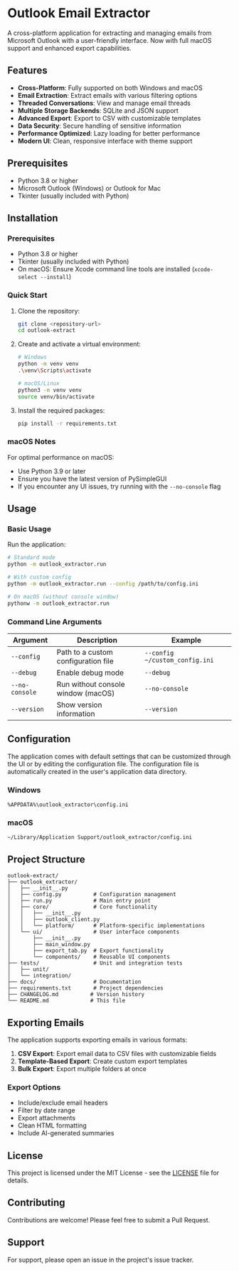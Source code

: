 # Outlook Email Extractor

A cross-platform application for extracting and managing emails from Microsoft Outlook with a user-friendly interface. Now with full macOS support and enhanced export capabilities.

## Features

- **Cross-Platform**: Fully supported on both Windows and macOS
- **Email Extraction**: Extract emails with various filtering options
- **Threaded Conversations**: View and manage email threads
- **Multiple Storage Backends**: SQLite and JSON support
- **Advanced Export**: Export to CSV with customizable templates
- **Data Security**: Secure handling of sensitive information
- **Performance Optimized**: Lazy loading for better performance
- **Modern UI**: Clean, responsive interface with theme support

## Prerequisites

- Python 3.8 or higher
- Microsoft Outlook (Windows) or Outlook for Mac
- Tkinter (usually included with Python)

## Installation

### Prerequisites
- Python 3.8 or higher
- Tkinter (usually included with Python)
- On macOS: Ensure Xcode command line tools are installed (`xcode-select --install`)

### Quick Start

1. Clone the repository:
   ```bash
   git clone <repository-url>
   cd outlook-extract
   ```

2. Create and activate a virtual environment:
   ```bash
   # Windows
   python -m venv venv
   .\venv\Scripts\activate

   # macOS/Linux
   python3 -m venv venv
   source venv/bin/activate
   ```

3. Install the required packages:
   ```bash
   pip install -r requirements.txt
   ```

### macOS Notes
For optimal performance on macOS:
- Use Python 3.9 or later
- Ensure you have the latest version of PySimpleGUI
- If you encounter any UI issues, try running with the `--no-console` flag

## Usage

### Basic Usage
Run the application:
```bash
# Standard mode
python -m outlook_extractor.run

# With custom config
python -m outlook_extractor.run --config /path/to/config.ini

# On macOS (without console window)
pythonw -m outlook_extractor.run
```

### Command Line Arguments

| Argument | Description | Example |
|----------|-------------|---------|
| `--config` | Path to a custom configuration file | `--config ~/custom_config.ini` |
| `--debug` | Enable debug mode | `--debug` |
| `--no-console` | Run without console window (macOS) | `--no-console` |
| `--version` | Show version information | `--version` |

## Configuration

The application comes with default settings that can be customized through the UI or by editing the configuration file. The configuration file is automatically created in the user's application data directory.

### Windows
`%APPDATA%\outlook_extractor\config.ini`

### macOS
`~/Library/Application Support/outlook_extractor/config.ini`

## Project Structure

```
outlook-extract/
├── outlook_extractor/
│   ├── __init__.py
│   ├── config.py          # Configuration management
│   ├── run.py             # Main entry point
│   ├── core/              # Core functionality
│   │   ├── __init__.py
│   │   ├── outlook_client.py
│   │   └── platform/      # Platform-specific implementations
│   └── ui/                # User interface components
│       ├── __init__.py
│       ├── main_window.py
│       ├── export_tab.py  # Export functionality
│       └── components/    # Reusable UI components
├── tests/                 # Unit and integration tests
│   ├── unit/
│   └── integration/
├── docs/                  # Documentation
├── requirements.txt       # Project dependencies
├── CHANGELOG.md          # Version history
└── README.md             # This file
```

## Exporting Emails

The application supports exporting emails in various formats:

1. **CSV Export**: Export email data to CSV files with customizable fields
2. **Template-Based Export**: Create custom export templates
3. **Bulk Export**: Export multiple folders at once

### Export Options
- Include/exclude email headers
- Filter by date range
- Export attachments
- Clean HTML formatting
- Include AI-generated summaries

## License

This project is licensed under the MIT License - see the [LICENSE](LICENSE) file for details.

## Contributing

Contributions are welcome! Please feel free to submit a Pull Request.

## Support

For support, please open an issue in the project's issue tracker.

